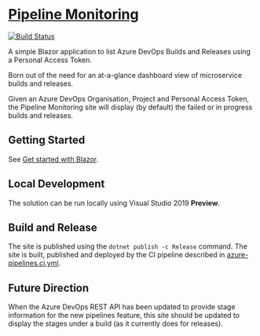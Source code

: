 # [Pipeline Monitoring](https://pipeline-monitoring.web.app)

[![Build Status](https://dev.azure.com/carlhartshorn/PipelineMonitoring/_apis/build/status/carl-hartshorn.PipelineMonitoring%20CI?branchName=master)](https://dev.azure.com/carlhartshorn/PipelineMonitoring/_build/latest?definitionId=4&branchName=master)

A simple Blazor application to list Azure DevOps Builds and Releases using a Personal Access Token.

Born out of the need for an at-a-glance dashboard view of microservice builds and releases.

Given an Azure DevOps Organisation, Project and Personal Access Token, the Pipeline Monitoring site will display (by default) the failed or in progress builds and releases.

## Getting Started

See [Get started with Blazor](https://docs.microsoft.com/en-gb/aspnet/core/client-side/spa/blazor/get-started?view=aspnetcore-3.0&tabs=visual-studio).

## Local Development

The solution can be run locally using Visual Studio 2019 **Preview**.

## Build and Release

The site is published using the `dotnet publish -c Release` command.
The site is built, published and deployed by the CI pipeline described in [azure-pipelines.ci.yml](/azure-pipelines.ci.yml).

## Future Direction

When the Azure DevOps REST API has been updated to provide stage information for the new pipelines feature, this site should be updated to display the stages under a build (as it currently does for releases).